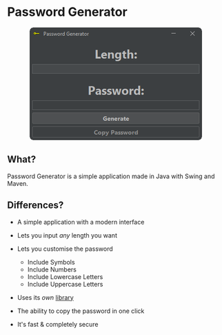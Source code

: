 # Password Generator

<p align="center">
    <img src="https://raw.githubusercontent.com/Hedreon/PasswordGenerator/main/src/main/resources/legacy/preview/app.png">
</p>

## What?

Password Generator is a simple application made in Java with Swing and Maven.

## Differences?

- A simple application with a modern interface

- Lets you input *any* length you want

- Lets you customise the password
  - Include Symbols
  - Include Numbers
  - Include Lowercase Letters
  - Include Uppercase Letters

- Uses its *own* [library](https://github.com/Hedreon/PasswordGenerator/tree/main/src/main/java/com/hedreon/passwordgenerator/lib)

- The ability to copy the password in one click

- It's fast & completely secure